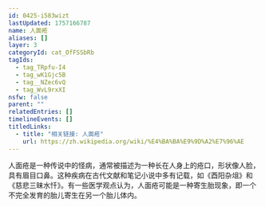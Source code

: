 ```yaml
---
id: 0425-i583wizt
lastUpdated: 1757166787
name: 人面疮
aliases: []
layer: 3
categoryId: cat_OfFSSbRb
tagIds:
  - tag_TRpfu-I4
  - tag_wK1Gjc5B
  - tag__NZec6vQ
  - tag_WvL9rxXI
nsfw: false
parent: ""
relatedEntries: []
timelineEvents: []
titledLinks:
  - title: "相关链接: 人面疮"
    url: https://zh.wikipedia.org/wiki/%E4%BA%BA%E9%9D%A2%E7%96%AE
---
```


人面疮是一种传说中的怪病，通常被描述为一种长在人身上的疮口，形状像人脸，具有眉目口鼻。这种疾病在古代文献和笔记小说中多有记载，如《酉阳杂俎》和《慈悲三昧水忏》。有一些医学观点认为，人面疮可能是一种寄生胎现象，即一个不完全发育的胎儿寄生在另一个胎儿体内。
